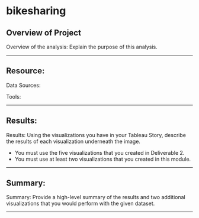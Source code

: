 # bikesharing

## Overview of Project
Overview of the analysis: Explain the purpose of this analysis.

---

## Resource:

Data Sources:

Tools:
 
---

## Results:

Results: Using the visualizations you have in your Tableau Story, describe the results of each visualization underneath the image.

* You must use the five visualizations that you created in Deliverable 2.
* You must use at least two visualizations that you created in this module.

---

## Summary:

Summary: Provide a high-level summary of the results and two additional visualizations that you would perform with the given dataset.

---
